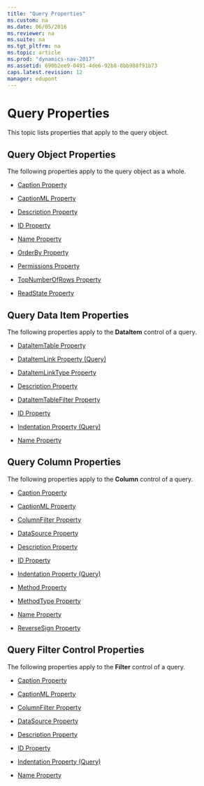 ```yaml
---
title: "Query Properties"
ms.custom: na
ms.date: 06/05/2016
ms.reviewer: na
ms.suite: na
ms.tgt_pltfrm: na
ms.topic: article
ms.prod: "dynamics-nav-2017"
ms.assetid: 690b2ee9-0491-4de6-92b8-8bb988f91b73
caps.latest.revision: 12
manager: edupont
---
```

# Query Properties
This topic lists properties that apply to the query object.  

## Query Object Properties  
 The following properties apply to the query object as a whole.  

-   [Caption Property](Caption-Property.md)  

-   [CaptionML Property](CaptionML-Property.md)  

-   [Description Property](Description-Property.md)  

-   [ID Property](ID-Property.md)  

-   [Name Property](Name-Property.md)  

-   [OrderBy Property](OrderBy-Property.md)  

-   [Permissions Property](Permissions-Property.md)  

-   [TopNumberOfRows Property](TopNumberOfRows-Property.md)  

-   [ReadState Property](ReadState-Property.md)  

## Query Data Item Properties  
 The following properties apply to the **DataItem** control of a query.  

-   [DataItemTable Property](DataItemTable-Property.md)  

-   [DataItemLink Property \(Query\)](DataItemLink-Property--Query-.md)  

-   [DataItemLinkType Property](DataItemLinkType-Property.md)  

-   [Description Property](Description-Property.md)  

-   [DataItemTableFilter Property](DataItemTableFilter-Property.md)  

-   [ID Property](ID-Property.md)  

-   [Indentation Property \(Query\)](Indentation-Property--Query-.md)  

-   [Name Property](Name-Property.md)  

## Query Column Properties  
 The following properties apply to the **Column** control of a query.  

-   [Caption Property](Caption-Property.md)  

-   [CaptionML Property](CaptionML-Property.md)  

-   [ColumnFilter Property](ColumnFilter-Property.md)  

-   [DataSource Property](DataSource-Property.md)  

-   [Description Property](Description-Property.md)  

-   [ID Property](ID-Property.md)  

-   [Indentation Property \(Query\)](Indentation-Property--Query-.md)  

-   [Method Property](Method-Property.md)  

-   [MethodType Property](MethodType-Property.md)  

-   [Name Property](Name-Property.md)  

-   [ReverseSign Property](ReverseSign-Property.md)  

## Query Filter Control Properties  
 The following properties apply to the **Filter** control of a query.  

-   [Caption Property](Caption-Property.md)  

-   [CaptionML Property](CaptionML-Property.md)  

-   [ColumnFilter Property](ColumnFilter-Property.md)  

-   [DataSource Property](DataSource-Property.md)  

-   [Description Property](Description-Property.md)  

-   [ID Property](ID-Property.md)  

-   [Indentation Property \(Query\)](Indentation-Property--Query-.md)  

-   [Name Property](Name-Property.md)
